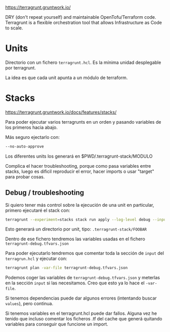 <https://terragrunt.gruntwork.io/>

DRY (don't repeat yourself) and maintainable OpenTofu/Terraform code.
Terragrunt is a flexible orchestration tool that allows Infrastructure as Code to scale.

# Units

Directorio con un fichero `terragrunt.hcl`.
Es la mínima unidad desplegable por terragrunt.

La idea es que cada unit apunta a un módulo de terraform.

# Stacks

<https://terragrunt.gruntwork.io/docs/features/stacks/>

Para poder ejecutar varios terragrunts en un orden y pasando variables de los primeros hacia abajo.

Más seguro ejectarlo con:

```bash
--no-auto-approve
```

Los diferentes units los generará en $PWD/.terragrunt-stack/MODULO

Complica el hacer troubleshooting, porque como pasa variables entre stacks, luego es dificil reproducir el error, hacer imports o usar "target" para probar cosas.

## Debug / troubleshooting

Si quiero tener más control sobre la ejecución de una unit en particular, primero ejecutaré el stack con:

```bash
terragrunt --experiment=stacks stack run apply --log-level debug --inputs-debug
```

Esto generará un directorio por unit, tipo: `.terragrunt-stack/FOOBAR`

Dentro de ese fichero tendremos las variables usadas en el fichero `terragrunt-debug.tfvars.json`

Para poder ejecutarlo tendremos que comentar toda la sección de `input` del `terragrun.hcl` y ejecutar con:

```bash
terragrunt plan -var-file terragrunt-debug.tfvars.json
```

Podemos coger las variables de `terragrunt-debug.tfvars.json` y meterlas en la sección `input` si las necesitamos.
Creo que esto ya lo hace el `-var-file`.

Si tenemos dependencias puede dar algunos errores (intentando buscar `values`), pero continua.

Si tenemos variables en el terragrunt.hcl puede dar fallos.
Alguna vez he tenido que incluso comentar los ficheros .tf del cache que generá quitando variables para conseguir que funcione un import.

